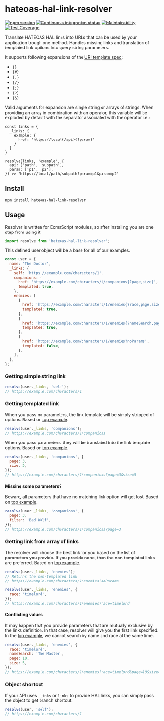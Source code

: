 # hateoas-hal-link-resolver

[![npm version](https://badge.fury.io/js/hateoas-hal-link-resolver.svg)](https://badge.fury.io/js/hateoas-hal-link-resolver)
[![Continuous integration status](https://github.com/just-paja/hateoas-hal-link-resolver/actions/workflows/integration.yml/badge.svg)](https://github.com/just-paja/hateoas-hal-link-resolver/actions/workflows/integration.yml)
[![Maintainability](https://api.codeclimate.com/v1/badges/39a91265618bf728f48d/maintainability)](https://codeclimate.com/github/just-paja/hateoas-hal-link-resolver/maintainability)
[![Test Coverage](https://api.codeclimate.com/v1/badges/39a91265618bf728f48d/test_coverage)](https://codeclimate.com/github/just-paja/hateoas-hal-link-resolver/test_coverage)

Translate HATEOAS HAL links into URLs that can be used by your application trough one method. Handles missing links and translation of templated link options into query string parameters.

It supports following expansions of the [URI template spec](https://datatracker.ietf.org/doc/html/rfc6570#section-3.2.2):
* `{}`
* `{#}`
* `{.}`
* `{/}`
* `{;}`
* `{?}`
* `{&}`

Valid arguments for expansion are single string or arrays of strings. 
When providing an array in combination with an operator, this variable will be exploded by default with the separator associated with the operator i.e.:

```
const links = {
  _links: {
    example: {
      href: 'https://local{/api}{?param}'
    }
  }
}

resolve(links, 'example', {
  api: ['path', 'subpath'],
  param: ['p1', 'p2'],
}) >> 'https://local/path/subpath?param=p1&param=p2'
```

## Install

```shell
npm install hateoas-hal-link-resolver
```

## Usage

Resolver is written for EcmaScript modules, so after installing you are one step from using it.

```javascript
import resolve from 'hateoas-hal-link-resolver';
```

This defined user object will be a base for all of our examples.

```javascript
const user = {
  name: 'The Doctor',
  _links: {
    self: 'https://example.com/characters/1',
    companions: {
      href: 'https://example.com/characters/1/companions{?page,size}',
      templated: true,
    },
    enemies: [
      {
        href: 'https://example.com/characters/1/enemies{?race,page,size}',
        templated: true,
      },
      {
        href: 'https://example.com/characters/1/enemies{?nameSearch,page,size}',
        templated: true,
      },
      {
        href: 'https://example.com/characters/1/enemies?noParams',
        templated: false,
      },
    ],
  },
};
```

### Getting simple string link

```javascript
resolve(user._links, 'self');
// https://example.com/characters/1
```

### Getting templated link

When you pass no parameters, the link template will be simply stripped of options. Based on [top example](#usage).

```javascript
resolve(user._links, 'companions');
// https://example.com/characters/1/companions
```

When you pass parameters, they will be translated into the link template options. Based on [top example](#usage).

```javascript
resolve(user._links, 'companions', {
  page: 3,
  size: 5,
});
// https://example.com/characters/1/companions?page=3&size=5
```

#### Missing some parameters?

Beware, all parameters that have no matching link option will get lost. Based on [top example](#usage).

```javascript
resolve(user._links, 'companions', {
  page: 3,
  filter: 'Bad Wolf',
});
// https://example.com/characters/1/companions?page=3
```

### Getting link from array of links

The resolver will choose the best link for you based on the list of parameters you provide. If you provide none, then the non-templated links are preferred. Based on [top example](#usage).

```javascript
resolve(user._links, 'enemies');
// Returns the non-templated link
// https://example.com/characters/1/enemies?noParams
```

```javascript
resolve(user._links, 'enemies', {
  race: 'timelord',
});
// https://example.com/characters/1/enemies?race=timelord
```

#### Conflicting values

It may happen that you provide parameters that are mutually exclusive by the links definition. In that case, resolver will give you the first link specified. In the [top example](#usage), we cannot search by name and race at the same time.

```javascript
resolve(user._links, 'enemies', {
  race: 'timelord',
  nameSearch: 'The Master',
  page: 10,
  size: 5,
});
// https://example.com/characters/1/enemies?race=timelord&page=10&size=5
```

### Object shortcut

If your API uses `_links` or `links` to provide HAL links, you can simply pass the object to get branch shortcut.

```javascript
resolve(user, 'self');
// https://example.com/characters/1
```
